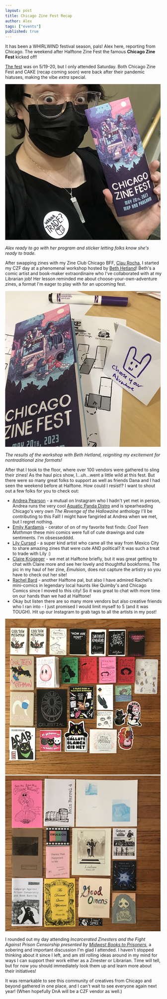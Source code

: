 ```yaml
---
layout: post
title: Chicago Zine Fest Recap
author: Alex
tags: ["events"]
published: true
---
```


It has been a WHIRLWIND festival season, pals! Alex here, reporting from Chicago. The weekend after Halftone Zine Fest the famous **Chicago Zine Fest** kicked off!

[The fest](https://www.chicagozinefest.org/czf2023.html) was on 5/19-20, but I only attended Saturday. Both Chicago Zine Fest and CAKE (recap coming soon) were back after their pandemic hiatuses, making the vibe *extra* special. 

![photograph of Alex holding up the Chicago Zine Fest program with a sticker on that says "Wanna Trade?"](/assets/img/post/2023_6_14_aokczf1.png)

*Alex ready to go with her program and sticker letting folks know she's ready to trade.*

After swapping zines with my Zine Club Chicago BFF, [Clau Rocha](https://www.instagram.com/frog.eyes.toad.heart/), I started my CZF day at a phenomenal workshop hosted by [Beth Hetland](https://www.beth-hetland.com/)! Beth's a comic artist and book-maker extraordinaire who I've collaborated with at my Librarian job! Her lesson reminded me about choose-your-own-adventure zines, a format I'm eager to play with for an upcoming fest. 

![photograph of a mini choose-your-own-adventure zine, the Chicago Zine Fest program, and a purple marker on a table](/assets/img/post/2023_6_14_aokczf2.png)

*The results of the workshop with Beth Hetland, reigniting my excitement for nontraditional zine formats!*

After that I took to the floor, where over 100 vendors were gathered to sling their zines! As the haul pics show, I...uh...went a little wild at this fest. But there were so many great folks to support as well as friends Dana and I had seen the weekend before at Halftone. How could I resist!? I want to shout out a few folks for you to check out:
+ [Andrea Pearson](https://www.apearsonart.com) - a mutual on Instagram who I hadn't yet met in person, Andrea runs the very cool [Aquatic Panda Distro](https://www.instagram.com/aquatic_panda_distro/) and is spearheading Chicago's very own *The Revenge of the Hallowzine* anthology I'll be contributing to this Fall! I might have fangirled at Andrea when we met, but I regret nothing.
+ [Emily Kardamis](https://www.emilykardamis.com) - cerator of on of my favorite fest finds: *Cool Teen Mothman* these mini comics were full of cute drawings and cute sentiments. I'm obsessedddd.
+ [Lily Cursed](https://www.instagram.com/un_cursed/) - a super kind artist who came all the way from Mexico City to share amazing zines that were cute AND political? It was such a treat to trade with Lily :)
+ [Claire Krügeger](http://www.clairekrueger.com/) - we met at Halftone briefly, but it was great getting to chat with Claire more and see her lovely and thoughtful bookforms. The pic in my haul of her zine, *Emulsion*, does not capture the artistry so you have to check out her site!
+ [Rachel Bard](https://www.rachelbard.com/) - another Halftone pal, but also I have admired Rachel's mini-comics in legendary local haunts like Quimby's and Chicago Comics since I moved to this city! So it was great to chat with more time on our hands than we had at Halftone!
+ Okay but listen there are so many more vendors but also creative friends who I ran into - I just promised I would limit myself to 5 (and it was TOUGH). Hit up our Instagram to grab tags to all the artists in my post!

![photograph of 1/2 of Alex's CZF haul on a hardwood floor including mini zines, stickers, and prints](/assets/img/post/2023_6_14_aokczf3.png)
![photograph of 1/2 Alex's CZF haul on a hardwood floor including mini zines, stickers, and prints](/assets/img/post/2023_6_14_aokczf4.png)

I rounded out my day attending *Incarcerated Zinesters and the Fight Against Prison Censorship presented by [Midwest Books to Prisoners](https://www.midwestbookstoprisoners.org/)*, a sobering and important discussion I'm glad I attended. I haven't stopped thinking about it since I left, and am stil rolling ideas around in my mind for ways I can support their work either as a Zinester or Librarian. Time will tell, but for now you should immediately look them up and learn more about their initiatives!

It was remarkable to see this community of creatives from Chicago and beyond gathered in one place, and I can't wait to see everyone again next year! (When hopefully DnA will be a CZF vendor as well.)
<!--more-->
